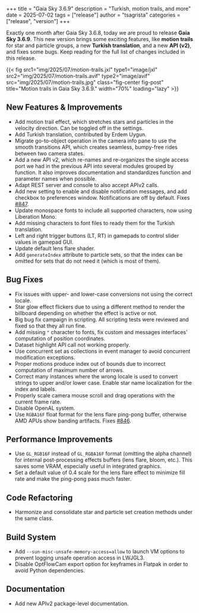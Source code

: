+++
title = "Gaia Sky 3.6.9"
description = "Turkish, motion trails, and more"
date = 2025-07-02
tags = ["release"]
author = "tsagrista"
categories = ["release", "version"]
+++

Exactly one month after Gaia Sky 3.6.8, today we are proud to release **Gaia Sky 3.6.9**. This new version brings some exciting features, like **motion trails** for star and particle groups, a new **Turkish translation**, and a new **API (v2)**, and fixes some bugs. Keep reading for the full list of changes included in this release.

{{< fig src1="img/2025/07/motion-trails.jxl" type1="image/jxl" src2="img/2025/07/motion-trails.avif" type2="image/avif" src="img/2025/07/motion-trails.jpg" class="fig-center fig-post" title="Motion trails in Gaia Sky 3.6.9." width="70%" loading="lazy" >}}
<!--more-->

## New Features & Improvements
- Add motion trail effect, which stretches stars and particles in the velocity direction. Can be toggled off in the settings.
- Add Turkish translation, contributed by Erdem Uygun.
- Migrate go-to-object operation in the camera info pane to use the smooth transitions API, which creates seamless, bumpy-free rides between two camera states.
- Add a new API v2, which re-names and re-organizes the single access port we had in the previous API into several modules grouped by function. It also improves documentation and standardizes function and parameter names when possible.
- Adapt REST server and console to also accept APIv2 calls.
- Add new setting to enable and disable notification messages, and add checkbox to preferences window. Notifications are off by default. Fixes [#847](https://codeberg.org/gaiasky/gaiasky/issues/847).
- Update monospace fonts to include all supported characters, now using Liberation Mono.
- Add missing characters to font files to ready them for the Turkish translation.
- Left and right trigger buttons (LT, RT) in gamepads to control slider values in gamepad GUI.
- Update default lens flare shader.
- Add `generateIndex` attribute to particle sets, so that the index can be omitted for sets that do not need it (which is most of them).

## Bug Fixes
- Fix issues with upper- and lower-case conversions not using the correct locale.
- Star glow effect flickers due to using a different method to render the billboard depending on whether the effect is active or not.
- Big bug fix campaign in scripting. All scripting tests were reviewed and fixed so that they all run fine.
- Add missing `"` character to fonts, fix custom and messages interfaces' computation of position coordinates.
- Dataset highlight API call not working properly.
- Use concurrent set as collections in event manager to avoid concurrent modification exceptions.
- Proper motions produce index out of bounds due to incorrect computation of maximum number of arrows.
- Correct many instances where the wrong locale is used to convert strings to upper and/or lower case. Enable star name localization for the index and labels.
- Properly scale camera mouse scroll and drag operations with the current frame rate.
- Disable OpenAL system.
- Use `RGBA16F` float format for the lens flare ping-pong buffer, otherwise AMD APUs show banding artifacts. Fixes [#846](https://codeberg.org/gaiasky/gaiasky/issues/846).

## Performance Improvements
- Use `GL_RGB16F` instead of `GL_RGBA16F` format (omitting the alpha channel) for internal post-processing effects buffers (lens flare, bloom, etc.). This saves some VRAM, especially useful in integrated graphics.
- Set a default value of 0.4 scale for the lens flare effect to minimize fill rate and make the ping-pong pass much faster.

## Code Refactoring
- Harmonize and consolidate star and particle set creation methods under the same class.

## Build System
- Add `--sun-misc-unsafe-memory-access=allow` to launch VM options to prevent logging unsafe operation access in LWJGL3.
- Disable OptFlowCam export option for keyframes in Flatpak in order to avoid Python dependencies.

## Documentation
- Add new APIv2 package-level documentation.
